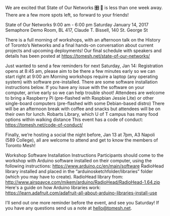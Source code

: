 We are excited that State of Our Networks 🎛 📡 is less than one week away.
There are a few more spots left, so forward to your friends!

State of Our Networks
9:00 am - 6:00 pm
Saturday January 14, 2017
Semaphore Demo Room, BL 417, Claude T. Bissell, 140 St. George St

There is a full morning of workshops, with an afternoon talk on the History of Toronto’s Networks and a final hands-on conversation about current projects and upcoming deployments! Our final schedule with speakers and details has been posted at https://tomesh.net/state-of-our-networks/

Just wanted to send a few reminders for next Saturday, Jan 14:
Registration opens at 8:45 am, please aim to be there a few minutes early so we can start right at 9:00 am
Morning workshops require a laptop (any operating system) with software pre-installed. There are some software installation instructions below. If you have any issue with the software on your computer, arrive early so we can help trouble shoot!
Attendees are welcome to bring a Raspberry Pi (pre-flashed with Raspbian Jessie Lite) or other single-board computers (pre-flashed with some Debian-based distro)
There will be an afternoon break with coffee and snacks but attendees will be on their own for lunch. Robarts Library, which U of T campus has many food options within walking distance
This event has a code of conduct: https://tomesh.net/code-of-conduct/

Finally, we’re hosting a social the night before, Jan 13 at 7pm, A3 Napoli (589 College), all are welcome to attend and get to know the members of Toronto Mesh!

Workshop Software Installation Instructions
Participants should come to the workshop with
Arduino software installed on their computer, using the following instructions: https://www.arduino.cc/en/main/software
RadioHead library installed and placed in the “arduinosketchfolder/libraries” folder (which you may have to create). RadioHead library from:
http://www.airspayce.com/mikem/arduino/RadioHead/RadioHead-1.64.zip
Here's a guide on how Arduino libraries work: https://learn.adafruit.com/adafruit-all-about-arduino-libraries-install-use

I’ll send out one more reminder before the event, and see you Saturday!
If you have any questions send us a note at hello@tomesh.net.
